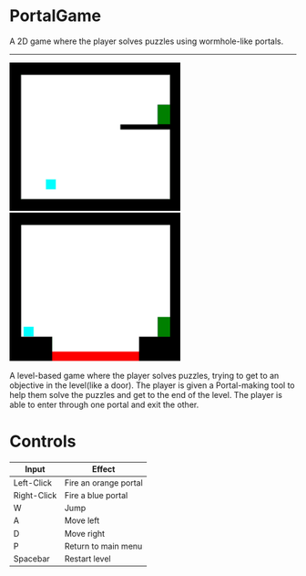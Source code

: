 # PortalGame
A 2D game where the player solves puzzles using wormhole-like portals.

---
![](img/level2gif-300width.gif) 
![](img/level5gif-300width.gif)

A level-based game where the player solves puzzles, trying to get to an objective in the level(like a door). The player is given a Portal-making tool to help them solve the puzzles and get to the end of the level. The player is able to enter through one portal and exit the other. 

# Controls
| Input         | Effect                |
|---------------|-----------------------|
|   Left-Click  | Fire an orange portal |
|   Right-Click | Fire a blue portal    |
|   W           | Jump                  |
|   A           | Move left             |
|   D           | Move right            |
|   P           | Return to main menu   |
|   Spacebar    | Restart level         |